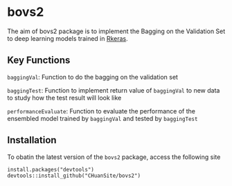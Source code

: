 # bovs2
The aim of bovs2 package is to implement the Bagging on the Validation Set to deep learning models trained in [Rkeras](https://keras.rstudio.com/).

## Key Functions
`baggingVal`: Function to do the bagging on the validation set

`baggingTest`: Function to implement return value of `baggingVal` to new data to study how the test result will look like

`performanceEvaluate`: Function to evaluate the performance of the ensembled model trained by `baggingVal` and tested by `baggingTest`

## Installation
To obatin the latest version of the `bovs2` package, access the following site

` install.packages("devtools")
  devtools::install_github("CHuanSite/bovs2")
`

